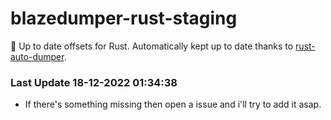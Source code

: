 # blazedumper-rust-staging

🚀 Up to date offsets for Rust. Automatically kept up to date thanks to [rust-auto-dumper](https://github.com/Akandesh/rust-auto-dumper).


### Last Update 18-12-2022 01:34:38
- If there's something missing then open a issue and i'll try to add it asap.